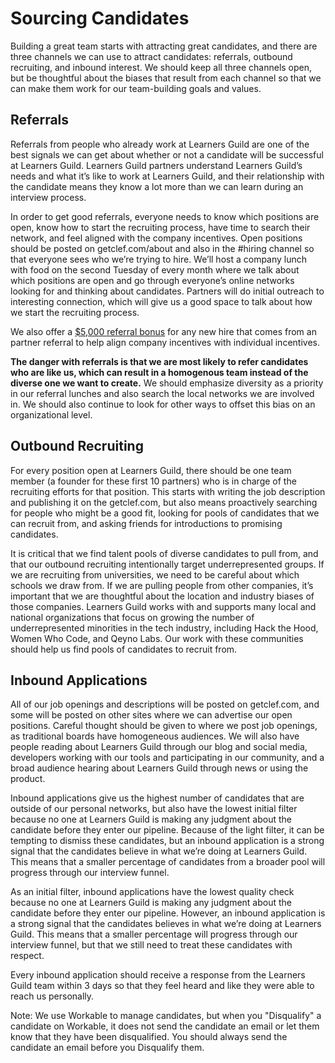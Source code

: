 # Sourcing Candidates

Building a great team starts with attracting great candidates, and there are three channels we can use to attract candidates: referrals, outbound recruiting, and inbound interest.  We should keep all three channels open, but be thoughtful about the biases that result from each channel so that we can make them work for our team-building goals and values.

## Referrals

Referrals from people who already work at Learners Guild are one of the best signals we can get about whether or not a candidate will be successful at Learners Guild. Learners Guild partners understand Learners Guild’s needs and what it’s like to work at Learners Guild, and their relationship with the candidate means they know a lot more than we can learn during an interview process.

In order to get good referrals, everyone needs to know which positions are open, know how to start the recruiting process, have time to search their network, and feel aligned with the company incentives. Open positions should be posted on getclef.com/about and also in the #hiring channel so that everyone sees who we’re trying to hire. We’ll host a company lunch with food on the second Tuesday of every month where we talk about which positions are open and go through everyone’s online networks looking for and thinking about candidates. Partners will do initial outreach to interesting connection, which will give us a good space to talk about how we start the recruiting process.

We also offer a [$5,000 referral bonus](https://github.com/LearnersGuild/guide/blob/master/Benefits%20and%20Perks/Referral%20Bonuses.md) for any new hire that comes from an partner referral to help align company incentives with individual incentives.

**The danger with referrals is that we are most likely to refer candidates who are like us, which can result in a homogenous team instead of the diverse one we want to create.** We should emphasize diversity as a priority in our referral lunches and also search the local networks we are involved in. We should also continue to look for other ways to offset this bias on an organizational level.

## Outbound Recruiting

For every position open at Learners Guild, there should be one team member (a founder for these first 10 partners) who is in charge of the recruiting efforts for that position. This starts with writing the job description and publishing it on the getclef.com, but also means proactively searching for people who might be a good fit, looking for pools of candidates that we can recruit from, and asking friends for introductions to promising candidates.

It is critical that we find talent pools of diverse candidates to pull from, and that our outbound recruiting intentionally target underrepresented groups. If we are recruiting from universities, we need to be careful about which schools we draw from. If we are pulling people from other companies, it’s important that we are thoughtful about the location and industry biases of those companies. Learners Guild works with and supports many local and national organizations that focus on growing the number of underrepresented minorities in the tech industry, including Hack the Hood, Women Who Code, and Qeyno Labs. Our work with these communities should help us find pools of candidates to recruit from.

## Inbound Applications

All of our job openings and descriptions will be posted on getclef.com, and some will be posted on other sites where we can advertise our open positions. Careful thought should be given to where we post job openings, as traditional boards have homogeneous audiences. We will also have people reading about Learners Guild through our blog and social media, developers working with our tools and participating in our community, and a broad audience hearing about Learners Guild through news or using the product.

Inbound applications give us the highest number of candidates that are outside of our personal networks, but also have the lowest initial filter because no one at Learners Guild is making any judgment about the candidate before they enter our pipeline. Because of the light filter, it can be tempting to dismiss these candidates, but an inbound application is a strong signal that the candidates believe in what we’re doing at Learners Guild. This means that a smaller percentage of candidates from a broader pool will progress through our interview funnel.

As an initial filter, inbound applications have the lowest quality check because no one at Learners Guild is making any judgment about the candidate before they enter our pipeline. However, an inbound application is a strong signal that the candidates believes in what we’re doing at Learners Guild. This means that a smaller percentage will progress through our interview funnel, but that we still need to treat these candidates with respect.

Every inbound application should receive a response from the Learners Guild team within 3 days so that they feel heard and like they were able to reach us personally.

Note: We use Workable to manage candidates, but when you "Disqualify" a candidate on Workable, it does not send the candidate an email or let them know that they have been disqualified. You should always send the candidate an email before you Disqualify them.
